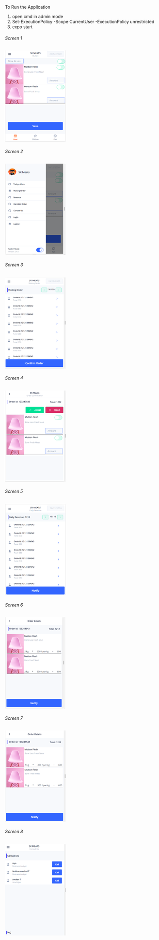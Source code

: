 

To Run the Application 
  1. open cmd in admin mode
  2. Set-ExecutionPolicy -Scope CurrentUser -ExecutionPolicy unrestricted
  3. expo start

<h6>Screen 1 </h6>
<img src="https://github.com/amalanfdo/merchant-order-creation-ui/blob/master/screenshot/screen1.PNG" width="200" height="300">
<br/>
<h6>Screen 2 </h6>
<img src="https://github.com/amalanfdo/merchant-order-creation-ui/blob/master/screenshot/screen2.PNG" width="200" height="300">
<br/>
<h6>Screen 3 </h6>
<img src="https://github.com/amalanfdo/merchant-order-creation-ui/blob/master/screenshot/screen3.PNG" width="200" height="300">
<br/>
<h6>Screen 4 </h6>
<img src="https://github.com/amalanfdo/merchant-order-creation-ui/blob/master/screenshot/screen4.PNG" width="200" height="300">
<br/>
<h6>Screen 5 </h6>
<img src="https://github.com/amalanfdo/merchant-order-creation-ui/blob/master/screenshot/screen5.PNG" width="200" height="300">
<br/>
<h6>Screen 6 </h6>
<img src="https://github.com/amalanfdo/merchant-order-creation-ui/blob/master/screenshot/screen6.PNG" width="200" height="300">
<br/>
<h6>Screen 7 </h6>
<img src="https://github.com/amalanfdo/merchant-order-creation-ui/blob/master/screenshot/screen7.PNG" width="200" height="300">
<br/>
<h6>Screen 8 </h6>
<img src="https://github.com/amalanfdo/merchant-order-creation-ui/blob/master/screenshot/screen8.PNG" width="200" height="300">
<br/>
